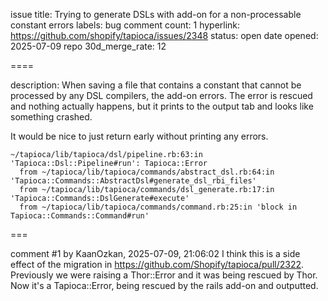 issue title: Trying to generate DSLs with add-on for a non-processable constant errors
labels: bug
comment count: 1
hyperlink: https://github.com/shopify/tapioca/issues/2348
status: open
date opened: 2025-07-09
repo 30d_merge_rate: 12

====

description:
When saving a file that contains a constant that cannot be processed by any DSL compilers, the add-on errors. The error is rescued and nothing actually happens, but it prints to the output tab and looks like something crashed.

It would be nice to just return early without printing any errors.

```
~/tapioca/lib/tapioca/dsl/pipeline.rb:63:in 'Tapioca::Dsl::Pipeline#run': Tapioca::Error
  from ~/tapioca/lib/tapioca/commands/abstract_dsl.rb:64:in 'Tapioca::Commands::AbstractDsl#generate_dsl_rbi_files'
  from ~/tapioca/lib/tapioca/commands/dsl_generate.rb:17:in 'Tapioca::Commands::DslGenerate#execute'
  from ~/tapioca/lib/tapioca/commands/command.rb:25:in 'block in Tapioca::Commands::Command#run'
```

===

comment #1 by KaanOzkan, 2025-07-09, 21:06:02
I think this is a side effect of the migration in https://github.com/Shopify/tapioca/pull/2322. Previously we were raising a Thor::Error and it was being rescued by Thor. Now it's a Tapioca::Error, being rescued by the rails add-on and outputted.

